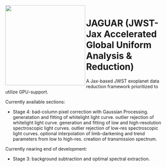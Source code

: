 <img align="left" src="https://github.com/user-attachments/assets/40c600a4-8c59-4f12-9732-c5378bf37973" width="250" height="250" /> 

# JAGUAR (JWST-Jax Accelerated Global Uniform Analysis & Reduction)


A Jax-based JWST exoplanet data reduction framework prioritized to utilize GPU-support. 



Currently available sections:
- Stage 4: bad-column pixel correction with Gaussian Processing. generatation  and fitting of whitelight light curve. outlier rejection of whitelight light curve. generation and fitting of low and high-resolution spectroscopic light curves. outlier rejection of low-res spectroscopic light curves. optional interpolation of limb-darkening and trend parameters from low to high-res. creation of transmission spectrum. 

Currently nearing end of development:
- Stage 3: background subtraction and optimal spectral extraction.

